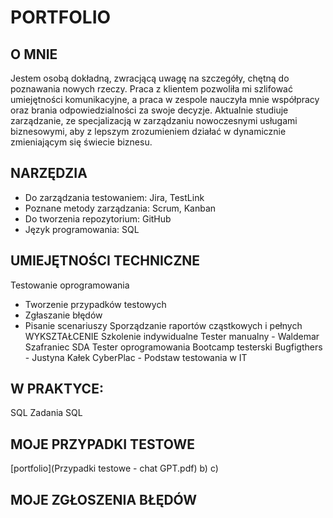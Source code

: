 # **PORTFOLIO**
## **O MNIE**
Jestem osobą dokładną, zwracjącą uwagę na szczegóły, chętną do poznawania nowych rzeczy. Praca z klientem pozwoliła mi szlifować umiejętności komunikacyjne, a praca w zespole nauczyła mnie współpracy oraz brania odpowiedzialności za swoje decyzje. Aktualnie studiuje zarządzanie, ze specjalizacją w zarządzaniu nowoczesnymi usługami biznesowymi, aby z lepszym zrozumieniem działać w dynamicznie zmieniającym się świecie biznesu.
## **NARZĘDZIA**
* Do zarządzania testowaniem: Jira, TestLink
* Poznane metody zarządzania: Scrum, Kanban
* Do tworzenia repozytorium: GitHub
* Język programowania: SQL
## **UMIEJĘTNOŚCI TECHNICZNE**
Testowanie oprogramowania
* Tworzenie przypadków testowych
* Zgłaszanie błędów
* Pisanie scenariuszy
Sporządzanie raportów cząstkowych i pełnych
WYKSZTAŁCENIE
Szkolenie indywidualne Tester manualny - Waldemar Szafraniec
SDA Tester oprogramowania
Bootcamp testerski Bugfigthers - Justyna Kałek
CyberPlac - Podstaw testowania w IT
## **W PRAKTYCE:**
SQL
Zadania SQL
## **MOJE PRZYPADKI TESTOWE**
[portfolio](Przypadki testowe - chat GPT.pdf) 
b)
c)
## **MOJE ZGŁOSZENIA BŁĘDÓW**
